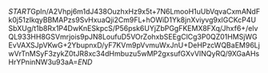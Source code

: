 $START$GpIn/A2Vhpj6m1dJ438OuzhxHz9x5t+7N6LmooH1uUbVqvaCxmANdFk0j51zIkqyBBMAPzs9SvHxuaQji2Cm9FL+hOWiD1Yk8jnXviyvg9xlGCKcP4USbXUg/t1b8Rx1P4DwKnESkpcS/P56psk6UYjZbPGgFKEMX8FXq/Jhxf6+/elvQL933HH8GSVmrjois9pJN8LoufuD5VOrZohxbSEEgClCg3P0QZ01HMSjWGEvVAXSJpVKwG+2YbupnxD/yF7KVm9pVvmuWxJnU+DeHPzcWQBaEM96LjwVrTnMSyF3zykZ0tJR8xc34dHmbuzu5wMP2gxsufGXvVINQyRQ/9XGaAHsHrYPninNW3u93aA=$END$